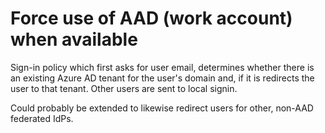 # Force use of AAD (work account) when available

Sign-in policy which first asks for user email, determines whether there is an existing Azure AD tenant for
the user's domain and, if it is redirects the user to that tenant. Other users are sent to local signin.

Could probably be extended to likewise redirect users for other, non-AAD federated IdPs.